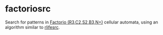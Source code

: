 # factoriosrc

Search for patterns in [Factorio (R3,C2,S2,B3,N+)](https://conwaylife.com/forums/viewtopic.php?f=11&t=6166) cellular automata, using an algorithm similar to [rlifesrc](https://github.com/AlephAlpha/rlifesrc).
